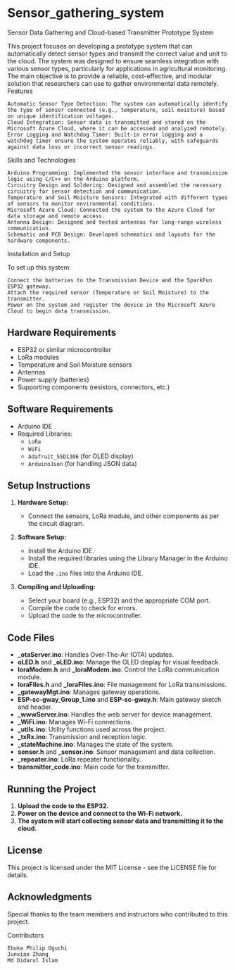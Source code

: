# Sensor_gathering_system

Sensor Data Gathering and Cloud-based Transmitter Prototype System

This project focuses on developing a prototype system that can automatically detect sensor types and transmit the correct value and unit to the cloud. The system was designed to ensure seamless integration with various sensor types, particularly for applications in agricultural monitoring. The main objective is to provide a reliable, cost-effective, and modular solution that researchers can use to gather environmental data remotely.
Features

    Automatic Sensor Type Detection: The system can automatically identify the type of sensor connected (e.g., temperature, soil moisture) based on unique identification voltages.
    Cloud Integration: Sensor data is transmitted and stored on the Microsoft Azure Cloud, where it can be accessed and analyzed remotely.
    Error Logging and Watchdog Timer: Built-in error logging and a watchdog timer ensure the system operates reliably, with safeguards against data loss or incorrect sensor readings.

Skills and Technologies

    Arduino Programming: Implemented the sensor interface and transmission logic using C/C++ on the Arduino platform.
    Circuitry Design and Soldering: Designed and assembled the necessary circuitry for sensor detection and communication.
    Temperature and Soil Moisture Sensors: Integrated with different types of sensors to monitor environmental conditions.
    Microsoft Azure Cloud: Connected the system to the Azure Cloud for data storage and remote access.
    Antenna Design: Designed and tested antennas for long-range wireless communication.
    Schematic and PCB Design: Developed schematics and layouts for the hardware components.

Installation and Setup

To set up this system:

    Connect the batteries to the Transmission Device and the SparkFun ESP32 gateway.
    Attach the required sensor (Temperature or Soil Moisture) to the transmitter.
    Power on the system and register the device in the Microsoft Azure Cloud to begin data transmission.



## Hardware Requirements

- ESP32 or similar microcontroller
- LoRa modules
- Temperature and Soil Moisture sensors
- Antennas
- Power supply (batteries)
- Supporting components (resistors, connectors, etc.)

## Software Requirements

- Arduino IDE
- Required Libraries:
  - `LoRa`
  - `WiFi`
  - `Adafruit_SSD1306` (for OLED display)
  - `ArduinoJson` (for handling JSON data)

## Setup Instructions

1. **Hardware Setup:**
   - Connect the sensors, LoRa module, and other components as per the circuit diagram.

2. **Software Setup:**
   - Install the Arduino IDE.
   - Install the required libraries using the Library Manager in the Arduino IDE.
   - Load the `.ino` files into the Arduino IDE.

3. **Compiling and Uploading:**
   - Select your board (e.g., ESP32) and the appropriate COM port.
   - Compile the code to check for errors.
   - Upload the code to the microcontroller.

## Code Files

- **_otaServer.ino**: Handles Over-The-Air (OTA) updates.
- **oLED.h** and **_oLED.ino**: Manage the OLED display for visual feedback.
- **loraModem.h** and **_loraModem.ino**: Control the LoRa communication module.
- **loraFiles.h** and **_loraFiles.ino**: File management for LoRa transmissions.
- **_gatewayMgt.ino**: Manages gateway operations.
- **ESP-sc-gway_Group_1.ino** and **ESP-sc-gway.h**: Main gateway sketch and header.
- **_wwwServer.ino**: Handles the web server for device management.
- **_WiFi.ino**: Manages Wi-Fi connections.
- **_utils.ino**: Utility functions used across the project.
- **_txRx.ino**: Transmission and reception logic.
- **_stateMachine.ino**: Manages the state of the system.
- **sensor.h** and **_sensor.ino**: Sensor management and data collection.
- **_repeater.ino**: LoRa repeater functionality.
- **transmitter_code.ino**: Main code for the transmitter.

## Running the Project

1. **Upload the code to the ESP32.**
2. **Power on the device and connect to the Wi-Fi network.**
3. **The system will start collecting sensor data and transmitting it to the cloud.**

## License

This project is licensed under the MIT License - see the LICENSE file for details.

## Acknowledgments

Special thanks to the team members and instructors who contributed to this project.



Contributors

    Ebuka Philip Oguchi
    Junxiao Zhang
    Md Didarul Islam
